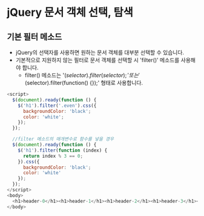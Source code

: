 # jQuery 문서 객체 선택, 탐색

## 기본 필터 메소드
- jQuery의 선택자를 사용하면 원하는 문서 객체를 대부분 선택할 수 있습니다.
- 기본적으로 지원하지 않는 필터로 문서 객체를 선택할 시 'filter()' 메소드를 사용해야 합니다.
  + filter() 메소드는 '$(selector).filter(selector);' 또는 '$(selector).filter(function() {});' 형태로 사용합니다.
```javascript
<script>
  $(document).ready(function () {
    $('h1').filter('.even').css({
      backgroundColor: 'black';
      color: 'white';
    });
  });

  //filter 메소드의 매개변수로 함수를 넣을 경우
  $(document).ready(function () {
    $('h1').filter(function (index) {
      return index % 3 == 0;
    }).css({
      backgroundColor: 'black';
      color: 'white'
    });
  });
</script>
<body>
  <h1>header-0</h1><h1>header-1</h1><h1>header-2</h1><h1>header-3</h1><h1>header-4</h1><h1>header-5</h1>
</body>
```
